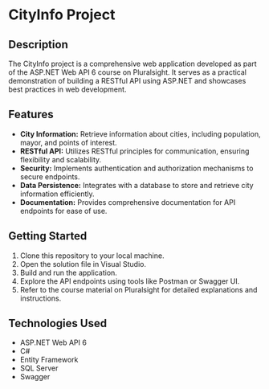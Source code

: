 # CityInfo Project

## Description
The CityInfo project is a comprehensive web application developed as part of the ASP.NET Web API 6 course on Pluralsight. It serves as a practical demonstration of building a RESTful API using ASP.NET and showcases best practices in web development.

## Features
- **City Information:** Retrieve information about cities, including population, mayor, and points of interest.
- **RESTful API:** Utilizes RESTful principles for communication, ensuring flexibility and scalability.
- **Security:** Implements authentication and authorization mechanisms to secure endpoints.
- **Data Persistence:** Integrates with a database to store and retrieve city information efficiently.
- **Documentation:** Provides comprehensive documentation for API endpoints for ease of use.

## Getting Started
1. Clone this repository to your local machine.
2. Open the solution file in Visual Studio.
3. Build and run the application.
4. Explore the API endpoints using tools like Postman or Swagger UI.
5. Refer to the course material on Pluralsight for detailed explanations and instructions.

## Technologies Used
- ASP.NET Web API 6
- C#
- Entity Framework
- SQL Server
- Swagger

